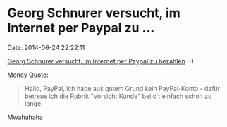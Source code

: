 Georg Schnurer versucht, im Internet per Paypal zu \...
=======================================================

Date: 2014-06-24 22:22:11

[Georg Schnurer versucht, im Internet per Paypal zu
bezahlen](http://www.heise.de/-2237432) :-)

Money Quote:

> Hallo, PayPal, ich habe aus gutem Grund kein PayPal-Konto - dafür
> betreue ich die Rubrik "Vorsicht Kunde" bei c't einfach schon zu
> lange.

Mwahahaha

